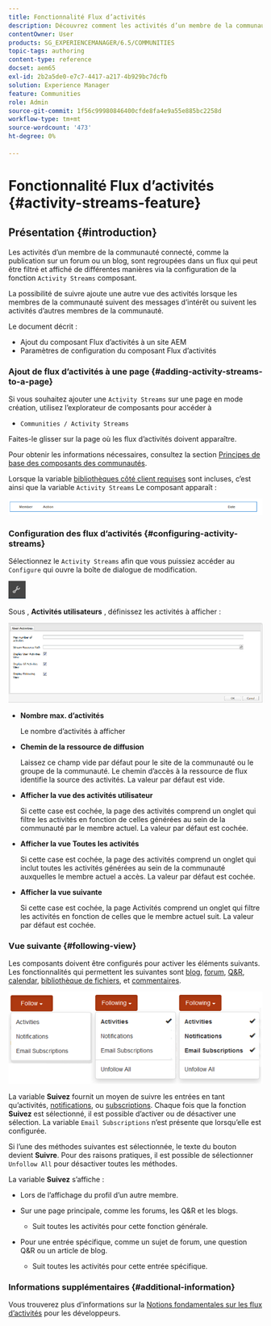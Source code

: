 ```yaml
---
title: Fonctionnalité Flux d’activités
description: Découvrez comment les activités d’un membre de la communauté connecté sont collectées dans un flux que vous pouvez filtrer et afficher via le composant Flux d’activités .
contentOwner: User
products: SG_EXPERIENCEMANAGER/6.5/COMMUNITIES
topic-tags: authoring
content-type: reference
docset: aem65
exl-id: 2b2a5de0-e7c7-4417-a217-4b929bc7dcfb
solution: Experience Manager
feature: Communities
role: Admin
source-git-commit: 1f56c99980846400cfde8fa4e9a55e885bc2258d
workflow-type: tm+mt
source-wordcount: '473'
ht-degree: 0%

---
```


# Fonctionnalité Flux d’activités {#activity-streams-feature}

## Présentation {#introduction}

Les activités d’un membre de la communauté connecté, comme la publication sur un forum ou un blog, sont regroupées dans un flux qui peut être filtré et affiché de différentes manières via la configuration de la fonction `Activity Streams` composant.

La possibilité de suivre ajoute une autre vue des activités lorsque les membres de la communauté suivent des messages d’intérêt ou suivent les activités d’autres membres de la communauté.

Le document décrit :

* Ajout du composant Flux d’activités à un site AEM
* Paramètres de configuration du composant Flux d’activités

### Ajout de flux d’activités à une page {#adding-activity-streams-to-a-page}

Si vous souhaitez ajouter une `Activity Streams` sur une page en mode création, utilisez l’explorateur de composants pour accéder à

* `Communities / Activity Streams`

Faites-le glisser sur la page où les flux d’activités doivent apparaître.

Pour obtenir les informations nécessaires, consultez la section [Principes de base des composants des communautés](/help/communities/basics.md).

Lorsque la variable [bibliothèques côté client requises](/help/communities/essentials-activities.md#essentials-for-client-side) sont incluses, c’est ainsi que la variable `Activity Streams` Le composant apparaît :

![activity-streams](assets/activity-component.png)

### Configuration des flux d’activités {#configuring-activity-streams}

Sélectionnez le `Activity Streams` afin que vous puissiez accéder au `Configure` qui ouvre la boîte de dialogue de modification.

![configure](assets/configure-new.png)

Sous , **Activités utilisateurs** , définissez les activités à afficher :

![user-activities](assets/user-activities.png)

* **Nombre max. d’activités**

  Le nombre d’activités à afficher

* **Chemin de la ressource de diffusion**

  Laissez ce champ vide par défaut pour le site de la communauté ou le groupe de la communauté. Le chemin d’accès à la ressource de flux identifie la source des activités. La valeur par défaut est vide.

* **Afficher la vue des activités utilisateur**

  Si cette case est cochée, la page des activités comprend un onglet qui filtre les activités en fonction de celles générées au sein de la communauté par le membre actuel. La valeur par défaut est cochée.

* **Afficher la vue Toutes les activités**

  Si cette case est cochée, la page des activités comprend un onglet qui inclut toutes les activités générées au sein de la communauté auxquelles le membre actuel a accès. La valeur par défaut est cochée.

* **Afficher la vue suivante**

  Si cette case est cochée, la page Activités comprend un onglet qui filtre les activités en fonction de celles que le membre actuel suit. La valeur par défaut est cochée.

### Vue suivante {#following-view}

Les composants doivent être configurés pour activer les éléments suivants. Les fonctionnalités qui permettent les suivantes sont [blog](/help/communities/blog-feature.md), [forum](/help/communities/forum.md), [Q&amp;R](/help/communities/working-with-qna.md), [calendar](/help/communities/calendar.md), [bibliothèque de fichiers](/help/communities/file-library.md), et [commentaires](/help/communities/comments.md).

![after-view](assets/following-activities.png)

La variable **Suivez** fournit un moyen de suivre les entrées en tant qu’activités, [notifications](/help/communities/notifications.md), ou [subscriptions](/help/communities/subscriptions.md). Chaque fois que la fonction **Suivez** est sélectionné, il est possible d’activer ou de désactiver une sélection. La variable `Email Subscriptions` n’est présente que lorsqu’elle est configurée.

Si l’une des méthodes suivantes est sélectionnée, le texte du bouton devient **Suivre**. Pour des raisons pratiques, il est possible de sélectionner `Unfollow All` pour désactiver toutes les méthodes.

La variable **Suivez** s’affiche :

* Lors de l’affichage du profil d’un autre membre.
* Sur une page principale, comme les forums, les Q&amp;R et les blogs.

   * Suit toutes les activités pour cette fonction générale.

* Pour une entrée spécifique, comme un sujet de forum, une question Q&amp;R ou un article de blog.

   * Suit toutes les activités pour cette entrée spécifique.

### Informations supplémentaires {#additional-information}

Vous trouverez plus d’informations sur la [Notions fondamentales sur les flux d’activités](/help/communities/essentials-activities.md) pour les développeurs.
